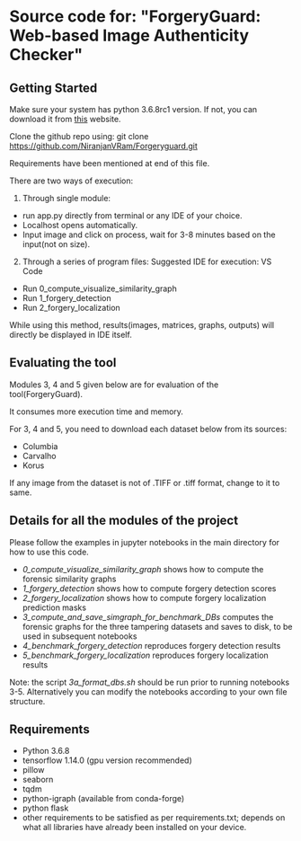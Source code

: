 # Source code for: "ForgeryGuard: Web-based Image Authenticity Checker"


## Getting Started
Make sure your system has python 3.6.8rc1 version. If not, you can download it from [this](https://www.python.org/downloads/release/python-368rc1/) website.

Clone the github repo using:
git clone https://github.com/NiranjanVRam/Forgeryguard.git

Requirements have been mentioned at end of this file.

There are two ways of execution:
1. Through single module:
- run app.py directly from terminal or any IDE of your choice.
- Localhost opens automatically.
- Input image and click on process, wait for 3-8 minutes based on the input(not on size).

2. Through a series of program files:
Suggested IDE for execution: VS Code
- Run 0_compute_visualize_similarity_graph
- Run 1_forgery_detection
- Run 2_forgery_localization

While using this method, results(images, matrices, graphs, outputs) will directly be displayed in IDE itself.

## Evaluating the tool
Modules 3, 4 and 5 given below are for evaluation of the tool(ForgeryGuard).

It consumes more execution time and memory.

For 3, 4 and 5, you need to download each dataset below from its sources:
- Columbia
- Carvalho
- Korus

If any image from the dataset is not of .TIFF or .tiff format, change to it to same.


## Details for all the modules of the project
Please follow the examples in jupyter notebooks in the main directory for how to use this code.
- *0_compute_visualize_similarity_graph* shows how to compute the forensic similarity graphs
- *1_forgery_detection* shows how to compute forgery detection scores
- *2_forgery_localization* shows how to compute forgery localization prediction masks
- *3_compute_and_save_simgraph_for_benchmark_DBs* computes the forensic graphs for the three tampering datasets and saves to disk, to be used in subsequent notebooks
- *4_benchmark_forgery_detection* reproduces forgery detection results 
- *5_benchmark_forgery_localization* reproduces forgery localization results 

Note: the script *3a_format_dbs.sh* should be run prior to running notebooks 3-5. Alternatively you can modify the notebooks according to your own file structure. 

## Requirements
- Python 3.6.8
- tensorflow 1.14.0 (gpu version recommended)
- pillow
- seaborn
- tqdm
- python-igraph (available from conda-forge)
- python flask
- other requirements to be satisfied as per requirements.txt; depends on what all libraries have already been installed on your device.
